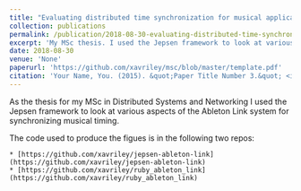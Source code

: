 ```yaml
---
title: "Evaluating distributed time synchronization for musical applications using Ableton Link"
collection: publications
permalink: /publication/2018-08-30-evaluating-distributed-time-synchronization-for-musical-applications-using-ableton-link
excerpt: 'My MSc thesis. I used the Jepsen framework to look at various aspects of the Ableton Link system for synchronizing musical timing.'
date: 2018-08-30
venue: 'None'
paperurl: 'https://github.com/xavriley/msc/blob/master/template.pdf'
citation: 'Your Name, You. (2015). &quot;Paper Title Number 3.&quot; <i>Journal 1</i>. 1(3).'
---
```


As the thesis for my MSc in Distributed Systems and Networking I used the Jepsen framework to look at various aspects of the Ableton Link system for synchronizing musical timing.

The code used to produce the figues is in the following two repos:

    * [https://github.com/xavriley/jepsen-ableton-link](https://github.com/xavriley/jepsen-ableton-link)
    * [https://github.com/xavriley/ruby_ableton_link](https://github.com/xavriley/ruby_ableton_link)

